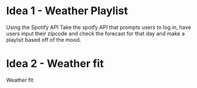 # Idea 1 - Weather Playlist
Using the Spotify API
Take the spotfy API that prompts users to log in, have users input their zipcode and check the forecast for that day and make a playlsit based off of the mood.

# Idea 2 - Weather fit
Weather fit

